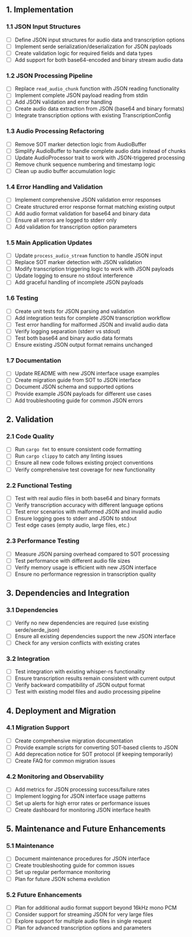 ## 1. Implementation

### 1.1 JSON Input Structures
- [ ] Define JSON input structures for audio data and transcription options
- [ ] Implement serde serialization/deserialization for JSON payloads
- [ ] Create validation logic for required fields and data types
- [ ] Add support for both base64-encoded and binary stream audio data

### 1.2 JSON Processing Pipeline
- [ ] Replace `read_audio_chunk` function with JSON reading functionality
- [ ] Implement complete JSON payload reading from stdin
- [ ] Add JSON validation and error handling
- [ ] Create audio data extraction from JSON (base64 and binary formats)
- [ ] Integrate transcription options with existing TranscriptionConfig

### 1.3 Audio Processing Refactoring
- [ ] Remove SOT marker detection logic from AudioBuffer
- [ ] Simplify AudioBuffer to handle complete audio data instead of chunks
- [ ] Update AudioProcessor trait to work with JSON-triggered processing
- [ ] Remove chunk sequence numbering and timestamp logic
- [ ] Clean up audio buffer accumulation logic

### 1.4 Error Handling and Validation
- [ ] Implement comprehensive JSON validation error responses
- [ ] Create structured error response format matching existing output
- [ ] Add audio format validation for base64 and binary data
- [ ] Ensure all errors are logged to stderr only
- [ ] Add validation for transcription option parameters

### 1.5 Main Application Updates
- [ ] Update `process_audio_stream` function to handle JSON input
- [ ] Replace SOT marker detection with JSON validation
- [ ] Modify transcription triggering logic to work with JSON payloads
- [ ] Update logging to ensure no stdout interference
- [ ] Add graceful handling of incomplete JSON payloads

### 1.6 Testing
- [ ] Create unit tests for JSON parsing and validation
- [ ] Add integration tests for complete JSON transcription workflow
- [ ] Test error handling for malformed JSON and invalid audio data
- [ ] Verify logging separation (stderr vs stdout)
- [ ] Test both base64 and binary audio data formats
- [ ] Ensure existing JSON output format remains unchanged

### 1.7 Documentation
- [ ] Update README with new JSON interface usage examples
- [ ] Create migration guide from SOT to JSON interface
- [ ] Document JSON schema and supported options
- [ ] Provide example JSON payloads for different use cases
- [ ] Add troubleshooting guide for common JSON errors

## 2. Validation

### 2.1 Code Quality
- [ ] Run `cargo fmt` to ensure consistent code formatting
- [ ] Run `cargo clippy` to catch any linting issues
- [ ] Ensure all new code follows existing project conventions
- [ ] Verify comprehensive test coverage for new functionality

### 2.2 Functional Testing
- [ ] Test with real audio files in both base64 and binary formats
- [ ] Verify transcription accuracy with different language options
- [ ] Test error scenarios with malformed JSON and invalid audio
- [ ] Ensure logging goes to stderr and JSON to stdout
- [ ] Test edge cases (empty audio, large files, etc.)

### 2.3 Performance Testing
- [ ] Measure JSON parsing overhead compared to SOT processing
- [ ] Test performance with different audio file sizes
- [ ] Verify memory usage is efficient with new JSON interface
- [ ] Ensure no performance regression in transcription quality

## 3. Dependencies and Integration

### 3.1 Dependencies
- [ ] Verify no new dependencies are required (use existing serde/serde_json)
- [ ] Ensure all existing dependencies support the new JSON interface
- [ ] Check for any version conflicts with existing crates

### 3.2 Integration
- [ ] Test integration with existing whisper-rs functionality
- [ ] Ensure transcription results remain consistent with current output
- [ ] Verify backward compatibility of JSON output format
- [ ] Test with existing model files and audio processing pipeline

## 4. Deployment and Migration

### 4.1 Migration Support
- [ ] Create comprehensive migration documentation
- [ ] Provide example scripts for converting SOT-based clients to JSON
- [ ] Add deprecation notice for SOT protocol (if keeping temporarily)
- [ ] Create FAQ for common migration issues

### 4.2 Monitoring and Observability
- [ ] Add metrics for JSON processing success/failure rates
- [ ] Implement logging for JSON interface usage patterns
- [ ] Set up alerts for high error rates or performance issues
- [ ] Create dashboard for monitoring JSON interface health

## 5. Maintenance and Future Enhancements

### 5.1 Maintenance
- [ ] Document maintenance procedures for JSON interface
- [ ] Create troubleshooting guide for common issues
- [ ] Set up regular performance monitoring
- [ ] Plan for future JSON schema evolution

### 5.2 Future Enhancements
- [ ] Plan for additional audio format support beyond 16kHz mono PCM
- [ ] Consider support for streaming JSON for very large files
- [ ] Explore support for multiple audio files in single request
- [ ] Plan for advanced transcription options and parameters